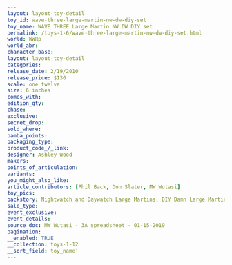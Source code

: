 ```yaml
---
layout: layout-toy-detail 
toy_id: wave-three-large-martin-nw-dw-diy-set
toy_name: WAVE THREE Large Martin NW DW DIY set
permalink: /toys-1-6/wave-three-large-martin-nw-dw-diy-set.html
world: WWRp
world_abr: 
character_base: 
layout: layout-toy-detail
categories: 
release_date: 2/19/2010
release_price: $130 
scale: one twelve
size: 6 inches
comes_with: 
edition_qty: 
chase: 
exclusive: 
secret_drop: 
sold_where: 
bamba_points: 
packaging_type: 
product_code_/_link: 
designer: Ashley Wood
makers: 
points_of_articulation: 
variants: 
you_might_also_like: 
article_contributors: [Phil Back, Don Slater, MW Wutasi]
toy_pics: 
backstory: Nightwatch and Daywatch Large Martins, DIY Damn Large Martin
sale_type: 
event_exclusive: 
event_details: 
source_doc: MW Wutasi - 3A spreadsheet - 01-15-2019
pagination: 
__enabled: TRUE
__collection: toys-1-12
__sort_field: toy_name'
---
```


